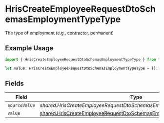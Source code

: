 # HrisCreateEmployeeRequestDtoSchemasEmploymentTypeType

The type of employment (e.g., contractor, permanent)

## Example Usage

```typescript
import { HrisCreateEmployeeRequestDtoSchemasEmploymentTypeType } from "@stackone/stackone-client-ts/sdk/models/shared";

let value: HrisCreateEmployeeRequestDtoSchemasEmploymentTypeType = {};
```

## Fields

| Field                                                                                                                                                         | Type                                                                                                                                                          | Required                                                                                                                                                      | Description                                                                                                                                                   |
| ------------------------------------------------------------------------------------------------------------------------------------------------------------- | ------------------------------------------------------------------------------------------------------------------------------------------------------------- | ------------------------------------------------------------------------------------------------------------------------------------------------------------- | ------------------------------------------------------------------------------------------------------------------------------------------------------------- |
| `sourceValue`                                                                                                                                                 | *shared.HrisCreateEmployeeRequestDtoSchemasEmploymentTypeTypeSourceValue*                                                                                     | :heavy_minus_sign:                                                                                                                                            | N/A                                                                                                                                                           |
| `value`                                                                                                                                                       | [shared.HrisCreateEmployeeRequestDtoSchemasEmploymentTypeTypeValue](../../../sdk/models/shared/hriscreateemployeerequestdtoschemasemploymenttypetypevalue.md) | :heavy_minus_sign:                                                                                                                                            | N/A                                                                                                                                                           |